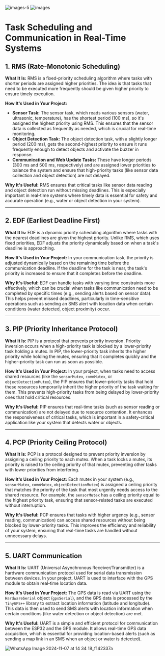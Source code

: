 ![images-5](https://github.com/user-attachments/assets/41069ff2-ca7d-4424-9d00-f8e8ee1c56df)
![images](https://github.com/user-attachments/assets/e454002e-8678-4921-a191-3c745a0c5435)

# Task Scheduling and Communication in Real-Time Systems

## 1. RMS (Rate-Monotonic Scheduling)

**What It Is:**
RMS is a fixed-priority scheduling algorithm where tasks with shorter periods are assigned higher priorities. The idea is that tasks that need to be executed more frequently should be given higher priority to ensure timely execution.

**How It's Used in Your Project:**
- **Sensor Task:** The sensor task, which reads various sensors (water, ultrasonic, temperature), has the shortest period (100 ms), so it's assigned the highest priority using RMS. This ensures that the sensor data is collected as frequently as needed, which is crucial for real-time monitoring.
- **Object Detection Task:** The object detection task, with a slightly longer period (200 ms), gets the second-highest priority to ensure it runs frequently enough to detect objects and activate the buzzer in response.
- **Communication and Web Update Tasks:** These have longer periods (300 ms and 500 ms, respectively) and are assigned lower priorities to balance the system and ensure that high-priority tasks (like sensor data collection and object detection) are not delayed.

**Why It's Useful:**
RMS ensures that critical tasks like sensor data reading and object detection run without missing deadlines. This is especially important in real-time systems where timely data is essential for safety and accurate operation (e.g., water or object detection in your system).

---

## 2. EDF (Earliest Deadline First)

**What It Is:**
EDF is a dynamic priority scheduling algorithm where tasks with the nearest deadlines are given the highest priority. Unlike RMS, which uses fixed priorities, EDF adjusts the priority dynamically based on when a task's deadline is approaching.

**How It's Used in Your Project:**
In your communication task, the priority is adjusted dynamically based on the remaining time before the communication deadline. If the deadline for the task is near, the task's priority is increased to ensure that it completes before the deadline.

**Why It's Useful:**
EDF can handle tasks with varying time constraints more effectively, which can be crucial when tasks like communication need to be completed by specific times (e.g., sending alerts based on sensor data). This helps prevent missed deadlines, particularly in time-sensitive operations such as sending an SMS alert with location data when certain conditions (water detected, object proximity) occur.

---

## 3. PIP (Priority Inheritance Protocol)

**What It Is:**
PIP is a protocol that prevents priority inversion. Priority inversion occurs when a high-priority task is blocked by a lower-priority task holding a mutex. In PIP, the lower-priority task inherits the higher priority while holding the mutex, ensuring that it completes quickly and the higher-priority task can run as soon as possible.

**How It's Used in Your Project:**
In your project, when tasks need to access shared resources (like the `sensorMutex`, `commMutex`, or `objectDetectionMutex`), the PIP ensures that lower-priority tasks that hold these resources temporarily inherit the higher priority of the task waiting for them. This prevents high-priority tasks from being delayed by lower-priority ones that hold critical resources.

**Why It's Useful:**
PIP ensures that real-time tasks (such as sensor reading or communication) are not delayed due to resource contention. It enhances the responsiveness of critical tasks, which is important in a safety-critical application like your system that detects water or objects.

---

## 4. PCP (Priority Ceiling Protocol)

**What It Is:**
PCP is a protocol designed to prevent priority inversion by assigning a ceiling priority to each mutex. When a task locks a mutex, its priority is raised to the ceiling priority of that mutex, preventing other tasks with lower priorities from interfering.

**How It's Used in Your Project:**
Each mutex in your system (e.g., `sensorMutex`, `commMutex`, `objectDetectionMutex`) is assigned a ceiling priority that matches the priority of the task that most urgently needs access to the shared resource. For example, the `sensorMutex` has a ceiling priority equal to the highest priority task, ensuring that sensor-related tasks are executed without interruption.

**Why It's Useful:**
PCP ensures that tasks with higher urgency (e.g., sensor reading, communication) can access shared resources without being blocked by lower-priority tasks. This improves the efficiency and reliability of your system, ensuring that real-time tasks are handled without unnecessary delays.

---

## 5. UART Communication

**What It Is:**
UART (Universal Asynchronous Receiver/Transmitter) is a hardware communication protocol used for serial data transmission between devices. In your project, UART is used to interface with the GPS module to obtain real-time location data.

**How It's Used in Your Project:**
The GPS data is read via UART using the `HardwareSerial` object (`gpsSerial`), and the GPS data is processed by the `TinyGPS++` library to extract location information (latitude and longitude). This data is then used to send SMS alerts with location information when certain conditions (like water detection or object detection) are met.

**Why It's Useful:**
UART is a simple and efficient protocol for communication between the ESP32 and the GPS module. It allows real-time GPS data acquisition, which is essential for providing location-based alerts (such as sending a map link in an SMS when an object or water is detected).


![WhatsApp Image 2024-11-07 at 14 34 18_f142337a](https://github.com/user-attachments/assets/c9b81d46-4412-4a9e-8dfa-6c062291d889)

